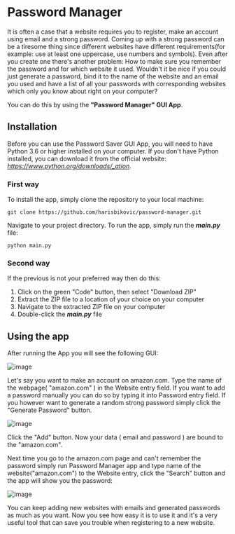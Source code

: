 # Password Manager

It is often a case that a website requires you to register, make an account using email and a strong password.
Coming up with a strong password can be a tiresome thing since different websites have different requirements(for example: use at least one uppercase, use numbers
and symbols).
Even after you create one there's another problem: How to make sure you remember the password and for which website it used.
Wouldn't it be nice if you could just generate a password, bind it to the name of the website and an email you used and have a list of 
all your passwords with corresponding websites which only you know about right on your computer?

You can do this by using the **"Password Manager" GUI App**.

## Installation
Before you can use the Password Saver GUI App, you will need to have Python 3.6 or higher installed on your computer.
If you don't have Python installed, you can download it from the official website: _https://www.python.org/downloads/_ation_.

### First way
To install the app, simply clone the repository to your local machine:

`git clone https://github.com/harisbikovic/password-manager.git`

Navigate to your project directory. To run the app, simply run the **_main.py_** file:

`python main.py`

### Second way
If the previous is not your preferred way then do this:
1. Click on the green "Code" button, then select "Download ZIP"
2. Extract the ZIP file to a location of your choice on your computer
3. Navigate to the extracted ZIP file on your computer
4. Double-click the **_main.py_** file

## Using the app
After running the App you will see the following GUI:

![image](https://user-images.githubusercontent.com/108518278/234801479-b427a09f-d9c8-4a39-b7e8-9ec2f8f49662.png)

Let's say you want to make an account on amazon.com. Type the name of the webpage( "amazon.com" ) in the Website entry field. If you want to add a password manually you can do so by typing it into Password entry field. If you however want to generate a random strong password simply click the "Generate Password" button.

![image](https://user-images.githubusercontent.com/108518278/234802645-27b18ca4-10f4-4764-bc71-4ec9b1818981.png)

Click the "Add" button.
Now your data ( email and password ) are bound to the "amazon.com".

Next time you go to the amazon.com page and can't remember the password simply run Password Manager app and type name of the website("amazon.com") to the Website entry, click the "Search" button and the app will show you the password:

![image](https://user-images.githubusercontent.com/108518278/234804865-e6ffa60f-0853-4fc2-afbe-4a4f17b9062c.png)

You can keep adding new websites with emails and generated passwords as much as you want.
Now you see how easy it is to use it and it's a very useful tool that can save you trouble when registering to a new website.
